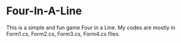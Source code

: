 # Four-In-A-Line

This is a simple and fun game Four in a Line.
My codes are mostly in Form1.cs, Form2.cs, Form3.cs, Form4.cs files.
